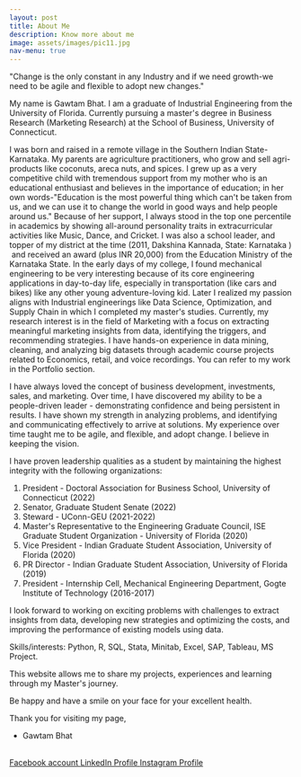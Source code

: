 ```yaml
---
layout: post
title: About Me
description: Know more about me
image: assets/images/pic11.jpg
nav-menu: true
---
```


"Change is the only constant in any Industry and if we need growth-we need to be agile and flexible to adopt new changes."

My name is Gawtam Bhat. I am a graduate of Industrial Engineering from the University of Florida. Currently pursuing a master's degree in Business Research (Marketing Research) at the School of Business, University of Connecticut.

I was born and raised in a remote village in the Southern Indian State-Karnataka. My parents are agriculture practitioners, who grow and sell agri-products like coconuts, areca nuts, and spices. I grew up as a very competitive child with tremendous support from my mother who is an educational enthusiast and believes in the importance of education; in her own words-"Education is the most powerful thing which can't be taken from us, and we can use it to change the world in good ways and help people around us." Because of her support, I always stood in the top one percentile in academics by showing all-around personality traits in extracurricular activities like Music, Dance, and Cricket. I was also a school leader, and topper of my district at the time (2011, Dakshina Kannada, State: Karnataka )  and received an award (plus INR 20,000) from the Education Ministry of the Karnataka State. In the early days of my college, I found mechanical engineering to be very interesting because of its core engineering applications in day-to-day life, especially in transportation (like cars and bikes) like any other young adventure-loving kid. Later I realized my passion aligns with Industrial engineerings like Data Science, Optimization, and Supply Chain in which I completed my master's studies. Currently, my research interest is in the field of Marketing with a focus on extracting meaningful marketing insights from data, identifying the triggers, and recommending strategies. I have hands-on experience in data mining, cleaning, and analyzing big datasets through academic course projects related to Economics, retail, and voice recordings. You can refer to my work in the Portfolio section.  

I have always loved the concept of business development, investments, sales, and marketing. Over time, I have discovered my ability to be a people-driven leader - demonstrating confidence and being persistent in results. I have shown my strength in analyzing problems, and identifying and communicating effectively to arrive at solutions. My experience over time taught me to be agile, and flexible, and adopt change. I believe in keeping the vision.

I have proven leadership qualities as a student by maintaining the highest integrity with the following organizations: 
1. President - Doctoral Association for Business School, University of Connecticut (2022) 
2. Senator, Graduate Student Senate (2022)
3. Steward - UConn-GEU (2021-2022)
4. Master's Representative to the Engineering Graduate Council, ISE Graduate Student Organization - University of Florida (2020)
5. Vice President - Indian Graduate Student Association, University of Florida (2020)
6. PR Director - Indian Graduate Student Association, University of Florida (2019)
7. President - Internship Cell, Mechanical Engineering Department, Gogte Institute of Technology (2016-2017) 

I look forward to working on exciting problems with challenges to extract insights from data, developing new strategies and optimizing the costs, and improving the performance of existing models using data. 

Skills/interests: 
Python, R, SQL, Stata, Minitab, Excel, SAP, Tableau, MS Project. 

This website allows me to share my projects, experiences and learning through my Master's journey.

Be happy and have a smile on your face for your excellent health.

Thank you for visiting my page,
- Gawtam Bhat

<br>
<a href="https://www.facebook.com/gb_gawtambhat/"> Facebook account </a> 
<a href="https://www.linkedin.com/in/gsbhat/"> LinkedIn Profile </a>
<a href="https://www.instagram.com/gb_gawtambhat/"> Instagram Profile </a>

